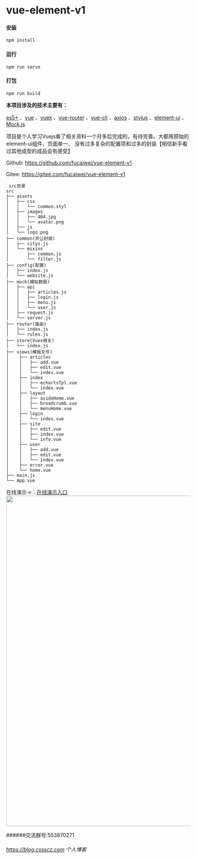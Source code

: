 # vue-element-v1

#### 安装
```
npm install
```

#### 运行
```
npm run serve
```

#### 打包
```
npm run build
```
**本项目涉及的技术主要有：** 

[es5+](http://es6.ruanyifeng.com/) 、[vue](https://cn.vuejs.org/index.html) 、[vuex](https://vuex.vuejs.org/zh-cn/) 、[vue-router](https://router.vuejs.org/zh-cn/) 、[vue-cli](https://github.com/vuejs/vue-cli)  、[axios](https://github.com/axios/axios) 、[stylus](https://stylus-lang.com/) 、[element-ui](https://element.eleme.cn/#/zh-CN) 、[Mock.js](https://github.com/nuysoft/Mock) 

项目是个人学习Vuejs看了相关资料一个月多后完成的，有待完善。大都用原始的element-ui组件、页面单一、 没有过多复杂的配置项和过多的封装【相信新手看过其他成型的成品会有感受】

Github:
https://github.com/fucaiwei/vue-element-v1

Gitee:
https://gitee.com/fucaiwei/vue-element-v1
```
 src目录
src
├── assets
│   ├── css
│   │   └── common.styl
│   ├── images
│   │   ├── 404.jpg
│   │   └── avatar.png
│   ├── js
│   └── logo.png
├── common(共公封装)
│   ├── citys.js
│   └── mixins
│       ├── common.js
│       └── filter.js
├── config(配置)
│   ├── index.js
│   └── website.js
├── mock(模拟数据)
│   ├── api
│   │   ├── articles.js
│   │   ├── login.js
│   │   ├── menu.js
│   │   └── user.js
│   ├── request.js
│   └── server.js
├── router(路由)
│   ├── index.js
│   └── rules.js
├── store(Vuex相关)
│   └── index.js
├── views(模板文件)
│    ├── articles
│    │   ├── add.vue
│    │   ├── edit.vue
│    │   └── index.vue
│    ├── index
│    │   ├── echartsTpl.vue
│    │   └── index.vue
│    ├── layout
│    │   ├── asideHome.vue
│    │   ├── breadcrumb.vue
│    │   └── menuHome.vue
│    ├── login
│    │   └── index.vue
│    ├── site
│    │   ├── edit.vue
│    │   ├── index.vue
│    │   └── info.vue
│    ├── user
│    │   ├── add.vue
│    │   ├── edit.vue
│    │   └── index.vue
│    ├── error.vue
│    └── home.vue
├── main.js
└── App.vue

```
在线演示->：[在线演示入口](https://www.cssscz.com/dist/vue-element-v1/index.html)
 <img width="900" src="https://s1.cssscz.com/f2/31/de/67/f231de67fde03f1185b9521d8e587ac3size_974x662_size.png">
 
######交流群号:553870271
###### https://blog.cssscz.com 个人博客
